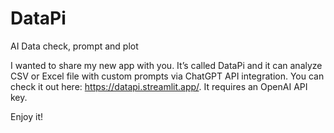 # DataPi
AI Data check, prompt and plot

I wanted to share my new app with you. It’s called DataPi and it can analyze CSV or Excel file with custom prompts via ChatGPT API integration.
You can check it out here: https://datapi.streamlit.app/.
It requires an OpenAI API key.

Enjoy it!
